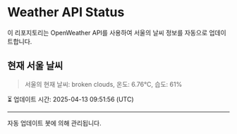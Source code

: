
# Weather API Status

이 리포지토리는 OpenWeather API를 사용하여 서울의 날씨 정보를 자동으로 업데이트합니다.

## 현재 서울 날씨
> 서울의 현재 날씨: broken clouds, 온도: 6.76°C, 습도: 61%

⏳ 업데이트 시간: 2025-04-13 09:51:56 (UTC)

---
자동 업데이트 봇에 의해 관리됩니다.
